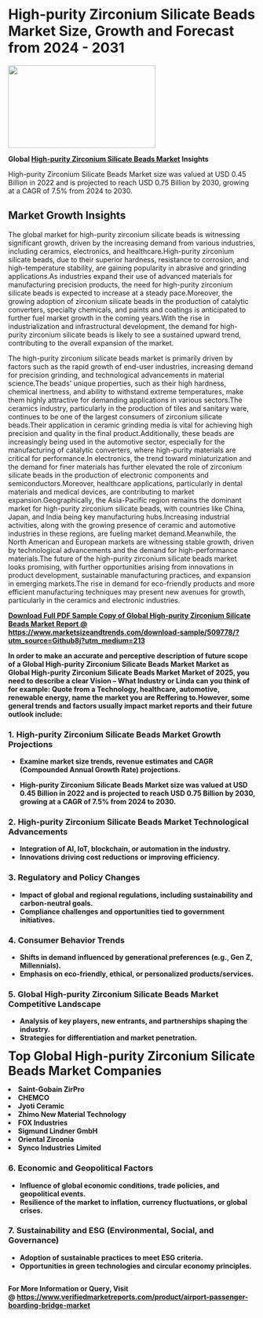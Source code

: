 <H1>High-purity Zirconium Silicate Beads Market Size, Growth and Forecast from 2024 - 2031</H1><img class="aligncenter size-medium wp-image-584254" src="https://thirdeyenews.in/wp-content/uploads/2024/09/Global-Market-Research-300x168.jpeg" alt="" width="300" height="168" /><p><strong>Global&nbsp;<a href="https://www.marketsizeandtrends.com/download-sample/509778/?utm_source=Github8j?utm_medium=213">High-purity Zirconium Silicate Beads Market</a> Insights</strong></p><p>High-purity Zirconium Silicate Beads Market size was valued at USD 0.45 Billion in 2022 and is projected to reach USD 0.75 Billion by 2030, growing at a CAGR of 7.5% from 2024 to 2030.</p><p><h2>Market Growth Insights</h2> <p>The global market for high-purity zirconium silicate beads is witnessing significant growth, driven by the increasing demand from various industries, including ceramics, electronics, and healthcare.High-purity zirconium silicate beads, due to their superior hardness, resistance to corrosion, and high-temperature stability, are gaining popularity in abrasive and grinding applications.As industries expand their use of advanced materials for manufacturing precision products, the need for high-purity zirconium silicate beads is expected to increase at a steady pace.Moreover, the growing adoption of zirconium silicate beads in the production of catalytic converters, specialty chemicals, and paints and coatings is anticipated to further fuel market growth in the coming years.With the rise in industrialization and infrastructural development, the demand for high-purity zirconium silicate beads is likely to see a sustained upward trend, contributing to the overall expansion of the market.</p> <p><strong><a href="#"></a></strong></p> <p>The high-purity zirconium silicate beads market is primarily driven by factors such as the rapid growth of end-user industries, increasing demand for precision grinding, and technological advancements in material science.The beads' unique properties, such as their high hardness, chemical inertness, and ability to withstand extreme temperatures, make them highly attractive for demanding applications in various sectors.The ceramics industry, particularly in the production of tiles and sanitary ware, continues to be one of the largest consumers of zirconium silicate beads.Their application in ceramic grinding media is vital for achieving high precision and quality in the final product.Additionally, these beads are increasingly being used in the automotive sector, especially for the manufacturing of catalytic converters, where high-purity materials are critical for performance.In electronics, the trend toward miniaturization and the demand for finer materials has further elevated the role of zirconium silicate beads in the production of electronic components and semiconductors.Moreover, healthcare applications, particularly in dental materials and medical devices, are contributing to market expansion.Geographically, the Asia-Pacific region remains the dominant market for high-purity zirconium silicate beads, with countries like China, Japan, and India being key manufacturing hubs.Increasing industrial activities, along with the growing presence of ceramic and automotive industries in these regions, are fueling market demand.Meanwhile, the North American and European markets are witnessing stable growth, driven by technological advancements and the demand for high-performance materials.The future of the high-purity zirconium silicate beads market looks promising, with further opportunities arising from innovations in product development, sustainable manufacturing practices, and expansion in emerging markets.The rise in demand for eco-friendly products and more efficient manufacturing techniques may present new avenues for growth, particularly in the ceramics and electronic industries.</p> <p><strong><a href="#"></p><p><span class=""><strong>Download Full PDF Sample Copy of Global High-purity Zirconium Silicate Beads Market Report</strong> @ <a href="https://www.marketsizeandtrends.com/download-sample/509778/?utm_source=Github8j?utm_medium=213" target="_blank">https://www.marketsizeandtrends.com/download-sample/509778/?utm_source=Github8j?utm_medium=213</a></span></p><p>In order to make an accurate and perceptive description of future scope of a Global&nbsp;High-purity Zirconium Silicate Beads Market Market as Global&nbsp;High-purity Zirconium Silicate Beads Market Market of 2025, you need to describe a clear Vision &ndash; What Industry or Linda can you think of for example: Quote from a Technology, healthcare, automotive, renewable energy, name the market you are Reffering to.However, some general trends and factors usually impact market reports and their future outlook include:</p><h3>1.&nbsp;<strong>High-purity Zirconium Silicate Beads Market Growth Projections</strong></h3><ul><li>Examine market size trends, revenue estimates and CAGR (Compounded Annual Growth Rate) projections.</li><li><p>High-purity Zirconium Silicate Beads Market size was valued at USD 0.45 Billion in 2022 and is projected to reach USD 0.75 Billion by 2030, growing at a CAGR of 7.5% from 2024 to 2030.</p></li></ul><h3>2.&nbsp;<strong>High-purity Zirconium Silicate Beads Market Technological Advancements</strong></h3><ul><li>Integration of AI, IoT, blockchain, or automation in the industry.</li><li>Innovations driving cost reductions or improving efficiency.</li></ul><h3>3.&nbsp;<strong>Regulatory and Policy Changes</strong></h3><ul><li>Impact of global and regional regulations, including sustainability and carbon-neutral goals.</li><li>Compliance challenges and opportunities tied to government initiatives.</li></ul><h3>4.&nbsp;<strong>Consumer Behavior Trends</strong></h3><ul><li>Shifts in demand influenced by generational preferences (e.g., Gen Z, Millennials).</li><li>Emphasis on eco-friendly, ethical, or personalized products/services.</li></ul><h3>5.&nbsp;<strong>Global High-purity Zirconium Silicate Beads Market Competitive Landscape</strong></h3><ul><li>Analysis of key players, new entrants, and partnerships shaping the industry.</li><li>Strategies for differentiation and market penetration.</li></ul><p data-pm-slice="1 1 []"><span style="color: inherit; font-family: inherit; font-size: 25px;">Top Global High-purity Zirconium Silicate Beads Market Companies</span></p><div class="" data-test-id=""><p><li>Saint-Gobain ZirPro</li><li> CHEMCO</li><li> Jyoti Ceramic</li><li> Zhimo New Material Technology</li><li> FOX Industries</li><li> Sigmund Lindner GmbH</li><li> Oriental Zirconia</li><li> Synco Industries Limited</li></p></div><h3>6.&nbsp;<strong>Economic and Geopolitical Factors</strong></h3><ul><li>Influence of global economic conditions, trade policies, and geopolitical events.</li><li>Resilience of the market to inflation, currency fluctuations, or global crises.</li></ul><h3>7.&nbsp;<strong>Sustainability and ESG (Environmental, Social, and Governance)</strong></h3><ul><li>Adoption of sustainable practices to meet ESG criteria.</li><li>Opportunities in green technologies and circular economy principles.</li></ul><h2><strong style="font-size: 14px;">For More Information or Query, Visit @&nbsp;</strong><a style="background-color: #ffffff; font-size: 14px;" href="https://www.marketsizeandtrends.com/report/high-purity-zirconium-silicate-beads-market/" target="_blank">https://www.verifiedmarketreports.com/product/airport-passenger-boarding-bridge-market</a></h2>